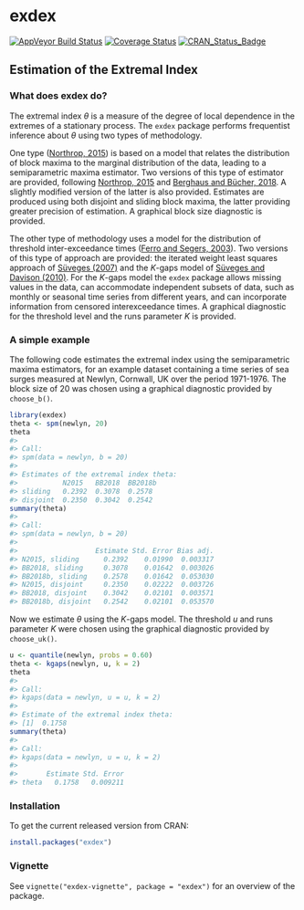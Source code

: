 
<!-- README.md is generated from README.Rmd. Please edit that file -->

# exdex

[![AppVeyor Build
Status](https://ci.appveyor.com/api/projects/status/github/paulnorthrop/exdex?branch=master&svg=true)](https://ci.appveyor.com/project/paulnorthrop/exdex)
[![Coverage
Status](https://codecov.io/github/paulnorthrop/exdex/coverage.svg?branch=master)](https://codecov.io/github/paulnorthrop/exdex?branch=master)
[![CRAN_Status_Badge](https://www.r-pkg.org/badges/version/exdex)](https://cran.r-project.org/package=exdex)

## Estimation of the Extremal Index

### What does exdex do?

The extremal index *θ* is a measure of the degree of local dependence in
the extremes of a stationary process. The `exdex` package performs
frequentist inference about *θ* using two types of methodology.

One type ([Northrop, 2015](https://doi.org/10.1007/s10687-015-0221-5))
is based on a model that relates the distribution of block maxima to the
marginal distribution of the data, leading to a semiparametric maxima
estimator. Two versions of this type of estimator are provided,
following [Northrop, 2015](https://doi.org/10.1007/s10687-015-0221-5)
and [Berghaus and Bücher, 2018](https://doi.org/10.1214/17-AOS1621). A
slightly modified version of the latter is also provided. Estimates are
produced using both disjoint and sliding block maxima, the latter
providing greater precision of estimation. A graphical block size
diagnostic is provided.

The other type of methodology uses a model for the distribution of
threshold inter-exceedance times ([Ferro and Segers,
2003](https://doi.org/10.1111/1467-9868.00401)). Two versions of this
type of approach are provided: the iterated weight least squares
approach of [Süveges (2007)](https://doi.org/10.1007/s10687-007-0034-2)
and the *K*-gaps model of [Süveges and Davison
(2010)](https://doi.org/10.1214/09-AOAS292). For the *K*-gaps model the
`exdex` package allows missing values in the data, can accommodate
independent subsets of data, such as monthly or seasonal time series
from different years, and can incorporate information from censored
interexceedance times. A graphical diagnostic for the threshold level
and the runs parameter *K* is provided.

### A simple example

The following code estimates the extremal index using the semiparametric
maxima estimators, for an example dataset containing a time series of
sea surges measured at Newlyn, Cornwall, UK over the period 1971-1976.
The block size of 20 was chosen using a graphical diagnostic provided by
`choose_b()`.

``` r
library(exdex)
theta <- spm(newlyn, 20)
theta
#> 
#> Call:
#> spm(data = newlyn, b = 20)
#> 
#> Estimates of the extremal index theta:
#>           N2015   BB2018  BB2018b
#> sliding   0.2392  0.3078  0.2578 
#> disjoint  0.2350  0.3042  0.2542
summary(theta)
#> 
#> Call:
#> spm(data = newlyn, b = 20)
#> 
#>                   Estimate Std. Error Bias adj.
#> N2015, sliding      0.2392    0.01990  0.003317
#> BB2018, sliding     0.3078    0.01642  0.003026
#> BB2018b, sliding    0.2578    0.01642  0.053030
#> N2015, disjoint     0.2350    0.02222  0.003726
#> BB2018, disjoint    0.3042    0.02101  0.003571
#> BB2018b, disjoint   0.2542    0.02101  0.053570
```

Now we estimate *θ* using the *K*-gaps model. The threshold *u* and runs
parameter *K* were chosen using the graphical diagnostic provided by
`choose_uk()`.

``` r
u <- quantile(newlyn, probs = 0.60)
theta <- kgaps(newlyn, u, k = 2)
theta
#> 
#> Call:
#> kgaps(data = newlyn, u = u, k = 2)
#> 
#> Estimate of the extremal index theta:
#> [1]  0.1758
summary(theta)
#> 
#> Call:
#> kgaps(data = newlyn, u = u, k = 2)
#> 
#>       Estimate Std. Error
#> theta   0.1758   0.009211
```

### Installation

To get the current released version from CRAN:

``` r
install.packages("exdex")
```

### Vignette

See `vignette("exdex-vignette", package = "exdex")` for an overview of
the package.
